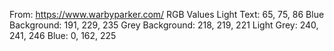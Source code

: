 From: https://www.warbyparker.com/
RGB Values
Light Text: 65, 75, 86
Blue Background: 191, 229, 235
Grey Background: 218, 219, 221
Light Grey: 240, 241, 246
Blue: 0, 162, 225

